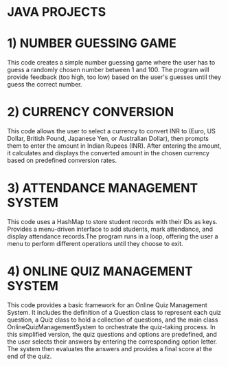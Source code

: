 # JAVA PROJECTS 

# 1) NUMBER GUESSING GAME 
This code creates a simple number guessing game where the user has to guess a randomly chosen number between 1 and 100. The program will provide feedback (too high, too low) based on the user's guesses until they guess the correct number.

# 2) CURRENCY CONVERSION 
This code allows the user to select a currency to convert INR to (Euro, US Dollar, British Pound, Japanese Yen, or Australian Dollar), then prompts them to enter the amount in Indian Rupees (INR). After entering the amount, it calculates and displays the converted amount in the chosen currency based on predefined conversion rates.

# 3) ATTENDANCE MANAGEMENT SYSTEM 
This code uses a HashMap to store student records with their IDs as keys. Provides a menu-driven interface to add students, mark attendance, and display attendance records.The program runs in a loop, offering the user a menu to perform different operations until they choose to exit.

# 4) ONLINE QUIZ MANAGEMENT SYSTEM 
This code provides a basic framework for an Online Quiz Management System. It includes the definition of a Question class to represent each quiz question, a Quiz class to hold a collection of questions, and the main class OnlineQuizManagementSystem to orchestrate the quiz-taking process. In this simplified version, the quiz questions and options are predefined, and the user selects their answers by entering the corresponding option letter. The system then evaluates the answers and provides a final score at the end of the quiz.







